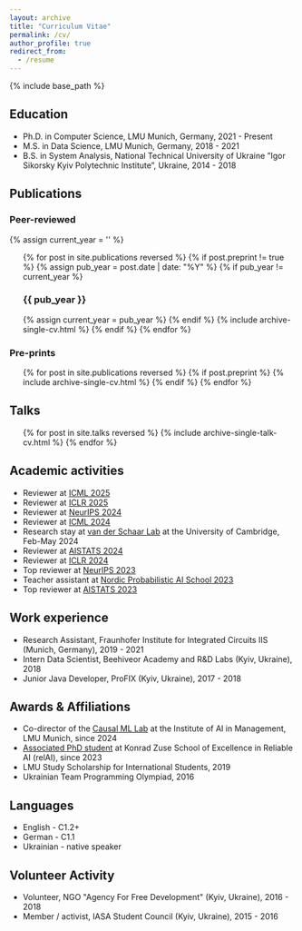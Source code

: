 ```yaml
---
layout: archive
title: "Curriculum Vitae"
permalink: /cv/
author_profile: true
redirect_from:
  - /resume
---
```


{% include base_path %}

## Education
* Ph.D. in Computer Science, LMU Munich, Germany, 2021 - Present
* M.S. in Data Science, LMU Munich, Germany, 2018 - 2021
* B.S. in System Analysis, National Technical University of Ukraine ”Igor Sikorsky Kyiv Polytechnic Institute”, Ukraine, 2014 - 2018

## Publications
### Peer-reviewed
{% assign current_year = '' %}
<ul>
  {% for post in site.publications reversed %}
    {% if post.preprint != true %}
      {% assign pub_year = post.date | date: "%Y" %}
      {% if pub_year != current_year %}
        <h3>{{ pub_year }}</h3>
        {% assign current_year = pub_year %}
      {% endif %}
      {% include archive-single-cv.html %}
    {% endif %}
  {% endfor %}
</ul>

### Pre-prints
<ul>
{% for post in site.publications reversed %}
  {% if post.preprint %}
    {% include archive-single-cv.html %}
  {% endif %}
{% endfor %}
</ul>
  
## Talks
<ul>{% for post in site.talks reversed %}
{% include archive-single-talk-cv.html %}
{% endfor %}</ul>

## Academic activities
* Reviewer at [ICML 2025](https://icml.cc/Conferences/2025)
* Reviewer at [ICLR 2025](https://iclr.cc/Conferences/2025)
* Reviewer at [NeurIPS 2024](https://nips.cc/Conferences/2024)
* Reviewer at [ICML 2024](https://icml.cc/Conferences/2024)
* Research stay at [van der Schaar Lab](https://www.vanderschaar-lab.com/) at the University of Cambridge, Feb-May 2024
* Reviewer at [AISTATS 2024](https://aistats.org/aistats2024/)
* Reviewer at [ICLR 2024](https://iclr.cc/Conferences/2024)
* Top reviewer at [NeurIPS 2023](https://nips.cc/Conferences/2023)
* Teacher assistant at [Nordic Probabilistic AI School 2023](https://probabilistic.ai/)
* Top reviewer at [AISTATS 2023](http://www.aistats.org/aistats2023/)

## Work experience
* Research Assistant, Fraunhofer Institute for Integrated Circuits IIS (Munich, Germany), 2019 - 2021
* Intern Data Scientist, Beehiveor Academy and R&D Labs (Kyiv, Ukraine), 2018
* Junior Java Developer, ProFIX (Kyiv, Ukraine), 2017 - 2018
  
## Awards & Affiliations
* Co-director of the [Causal ML Lab](https://www.som.lmu.de/ai/en/research/causal-ml-lab/) at the Institute of AI in Management, LMU Munich, since 2024
* [Associated PhD student](https://zuseschoolrelai.de/people/scientists/valentyn-melnychuk/) at Konrad Zuse School of Excellence in Reliable AI (relAI), since 2023
* LMU Study Scholarship for International Students, 2019
* Ukrainian Team Programming Olympiad, 2016

## Languages
* English - C1.2+
* German - C1.1
* Ukrainian - native speaker

## Volunteer Activity 
* Volunteer, NGO "Agency For Free Development" (Kyiv, Ukraine), 2016 - 2018
* Member / activist, IASA Student Council (Kyiv, Ukraine), 2015 - 2016
